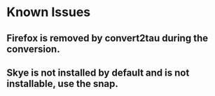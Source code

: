 # Known Issues

## Firefox is removed by convert2tau during the conversion.

## Skye is not installed by default and is not installable, use the snap.
